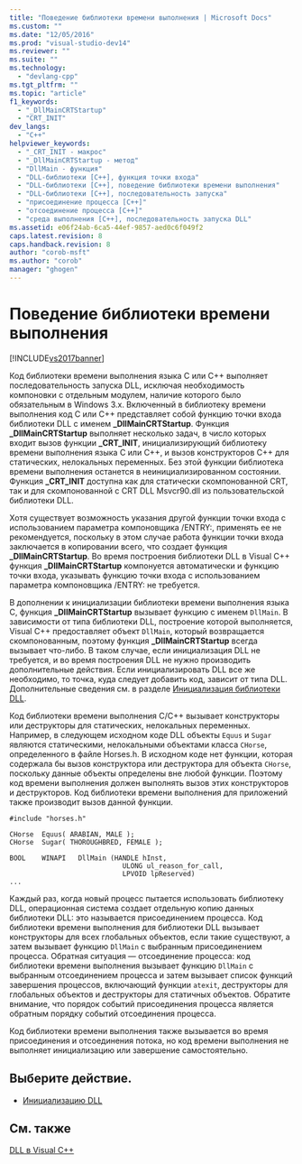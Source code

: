 ```yaml
---
title: "Поведение библиотеки времени выполнения | Microsoft Docs"
ms.custom: ""
ms.date: "12/05/2016"
ms.prod: "visual-studio-dev14"
ms.reviewer: ""
ms.suite: ""
ms.technology: 
  - "devlang-cpp"
ms.tgt_pltfrm: ""
ms.topic: "article"
f1_keywords: 
  - "_DllMainCRTStartup"
  - "CRT_INIT"
dev_langs: 
  - "C++"
helpviewer_keywords: 
  - "_CRT_INIT - макрос"
  - "_DllMainCRTStartup - метод"
  - "DllMain - функция"
  - "DLL-библиотеки [C++], функция точки входа"
  - "DLL-библиотеки [C++], поведение библиотеки времени выполнения"
  - "DLL-библиотеки [C++], последовательность запуска"
  - "присоединение процесса [C++]"
  - "отсоединение процесса [C++]"
  - "среда выполнения [C++], последовательность запуска DLL"
ms.assetid: e06f24ab-6ca5-44ef-9857-aed0c6f049f2
caps.latest.revision: 8
caps.handback.revision: 8
author: "corob-msft"
ms.author: "corob"
manager: "ghogen"
---
```

# Поведение библиотеки времени выполнения
[!INCLUDE[vs2017banner](../assembler/inline/includes/vs2017banner.md)]

Код библиотеки времени выполнения языка C или C\+\+ выполняет последовательность запуска DLL, исключая необходимость компоновки с отдельным модулем, наличие которого было обязательным в Windows 3.x.  Включенный в библиотеку времени выполнения код C или C\+\+ представляет собой функцию точки входа библиотеки DLL с именем **\_DllMainCRTStartup**.  Функция **\_DllMainCRTStartup** выполняет несколько задач, в число которых входит вызов функции **\_CRT\_INIT**, инициализирующий библиотеку времени выполнения языка C или C\+\+, и вызов конструкторов C\+\+ для статических, нелокальных переменных.  Без этой функции библиотека времени выполнения останется в неинициализированном состоянии.  Функция **\_CRT\_INIT** доступна как для статически скомпонованной CRT, так и для скомпонованной с CRT DLL Msvcr90.dll из пользовательской библиотеки DLL.  
  
 Хотя существует возможность указания другой функции точки входа с использованием параметра компоновщика \/ENTRY:, применять ее не рекомендуется, поскольку в этом случае работа функции точки входа заключается в копировании всего, что создает функция **\_DllMainCRTStartup**.  Во время построения библиотеки DLL в Visual C\+\+ функция **\_DllMainCRTStartup** компонуется автоматически и функцию точки входа, указывать функцию точки входа с использованием параметра компоновщика \/ENTRY: не требуется.  
  
 В дополнении к инициализации библиотеки времени выполнения языка C, функция **\_DllMainCRTStartup** вызывает функцию с именем `DllMain`.  В зависимости от типа библиотеки DLL, построение которой выполняется, Visual C\+\+ предоставляет объект `DllMain`, который возвращается скомпонованным, поэтому функция **\_DllMainCRTStartup** всегда вызывает что\-либо.  В таком случае, если инициализация DLL не требуется, и во время построения DLL не нужно производить дополнительные действия.  Если инициализировать DLL все же необходимо, то точка, куда следует добавить код, зависит от типа DLL.  Дополнительные сведения см. в разделе [Инициализация библиотеки DLL](../build/initializing-a-dll.md).  
  
 Код библиотеки времени выполнения C\/C\+\+ вызывает конструкторы или деструкторы для статических, нелокальных переменных.  Например, в следующем исходном коде DLL объекты `Equus` и `Sugar` являются статическими, нелокальными объектами класса `CHorse`, определенного в файле Horses.h.  В исходном коде нет функции, которая содержала бы вызов конструктора или деструктора для объекта `CHorse`, поскольку данные объекты определены вне любой функции.  Поэтому код времени выполнения должен выполнять вызов этих конструкторов и деструкторов.  Код библиотеки времени выполнения для приложений также производит вызов данной функции.  
  
```  
#include "horses.h"  
  
CHorse  Equus( ARABIAN, MALE );  
CHorse  Sugar( THOROUGHBRED, FEMALE );  
  
BOOL    WINAPI   DllMain (HANDLE hInst,   
                            ULONG ul_reason_for_call,  
                            LPVOID lpReserved)  
...  
```  
  
 Каждый раз, когда новый процесс пытается использовать библиотеку DLL, операционная система создает отдельную копию данных библиотеки DLL: это называется присоединением процесса.  Код библиотеки времени выполнения для библиотеки DLL вызывает конструкторы для всех глобальных объектов, если такие существуют, а затем вызывает функцию `DllMain` с выбранным присоединением процесса.  Обратная ситуация — отсоединение процесса: код библиотеки времени выполнения вызывает функцию `DllMain` с выбранным отсоединением процесса и затем вызывает список функций завершения процессов, включающий функции `atexit`, деструкторы для глобальных объектов и деструкторы для статичных объектов.  Обратите внимание, что порядок событий присоединения процесса является обратным порядку событий отсоединения процесса.  
  
 Код библиотеки времени выполнения также вызывается во время присоединения и отсоединения потока, но код времени выполнения не выполняет инициализацию или завершение самостоятельно.  
  
## Выберите действие.  
  
-   [Инициализацию DLL](../build/initializing-a-dll.md)  
  
## См. также  
 [DLL в Visual C\+\+](../build/dlls-in-visual-cpp.md)